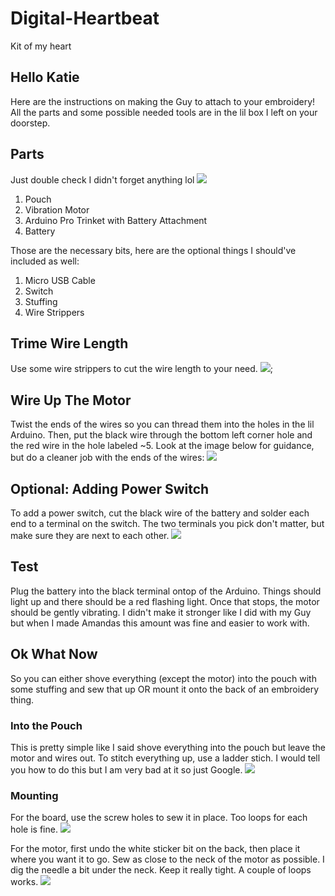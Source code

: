 # Digital-Heartbeat
Kit of my heart


## Hello Katie
Here are the instructions on making the Guy to attach to your embroidery! All the parts and some possible needed tools are in the lil box I left on your doorstep.

## Parts
Just double check I didn't forget anything lol
![](/photos/all-parts.jpg)

1. Pouch
2. Vibration Motor
3. Arduino Pro Trinket with Battery Attachment
4. Battery

Those are the necessary bits, here are the optional things I should've included as well:
1. Micro USB Cable
2. Switch
4. Stuffing
5. Wire Strippers


## Trime Wire Length 
Use some wire strippers to cut the wire length to your need.
![](/photos/trip.jpg);


## Wire Up The Motor 
Twist the ends of the wires so you can thread them into the holes in the lil Arduino. Then, put the black wire through the bottom left corner hole and the red wire in the hole labeled ~5. Look at the image below for guidance, but do a cleaner job with the ends of the wires:
![](/photos/wire-motor.jpg)


## Optional: Adding Power Switch
To add a power switch, cut the black wire of the battery and solder each end to a terminal on the switch. The two terminals you pick don't matter, but make sure they are next to each other.
![](/photos/switch-option.jpg)


## Test
Plug the battery into the black terminal ontop of the Arduino. Things should light up and there should be a red flashing light. Once that stops, the motor should be gently vibrating. I didn't make it stronger like I did with my Guy but when I made Amandas this amount was fine and easier to work with.


## Ok What Now
So you can either shove everything (except the motor) into the pouch with some stuffing and sew that up OR mount it onto the back of an embroidery thing. 

### Into the Pouch
This is pretty simple like I said shove everything into the pouch but leave the motor and wires out. To stitch everything up, use a ladder stich. I would tell you how to do this but I am very bad at it so just Google.
![](/photos/in-pouch.jpg)

### Mounting
For the board, use the screw holes to sew it in place. Too loops for each hole is fine.
![](/photos/sewed-on-board.jpg)

For the motor, first undo the white sticker bit on the back, then place it where you want it to go. Sew as close to the neck of the motor as possible. I dig the needle a bit under the neck. Keep it really tight. A couple of loops works.
![](/photos/sewed-on-motor.jpg)
